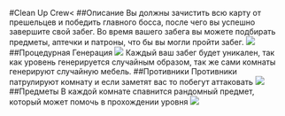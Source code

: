 #Clean Up Crew<
##Описание
Вы должны зачистить всю карту от прешельцев и победить главного босса, после чего вы успешно завершите свой забег.
Во время вашего забега вы можете подбирать предметы, аптечки и патроны, что бы вы могли пройти забег.
![](https://i.imgur.com/srI47kW.gif)
##Процедурная Генерация
![](https://i.imgur.com/uqet927.gif)
Каждый ваш забег будет уникален, так как уровень генерируется случайным образом, так же сами комнаты генерируют случайную мебель.
##Противники
Противники патрулируют комнату и если заметят вас то побегут аттаковать
![](https://i.imgur.com/SzvmRzs.gif)
##Предметы
В каждой комнате спавнится рандомный предмет, который может помочь в прохождении уровня
![](https://i.imgur.com/Z3DCHHa.gif)
